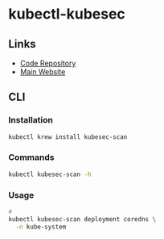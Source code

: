 # kubectl-kubesec

## Links

- [Code Repository](https://github.com/controlplaneio/kubectl-kubesec)
- [Main Website](https://kubesec.io/)

## CLI

### Installation

```sh
kubectl krew install kubesec-scan
```

### Commands

```sh
kubectl kubesec-scan -h
```

### Usage

```sh
#
kubectl kubesec-scan deployment coredns \
  -n kube-system
```
